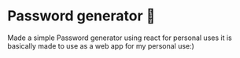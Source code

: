 
# Password generator 🔑
Made a simple Password generator using react for personal uses
it is basically made to use as a web app for my personal use:)


